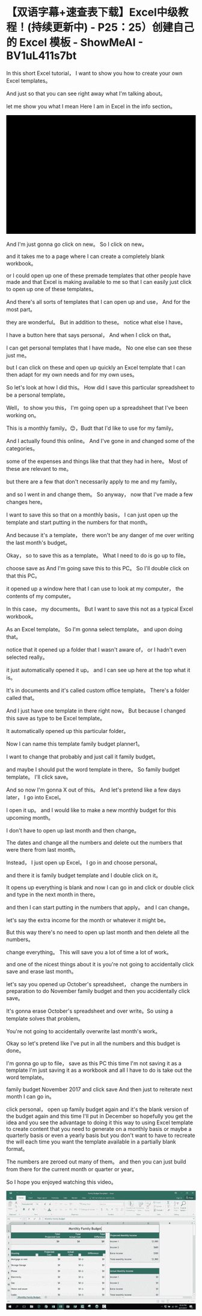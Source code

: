 # 【双语字幕+速查表下载】Excel中级教程！(持续更新中) - P25：25）创建自己的 Excel 模板 - ShowMeAI - BV1uL411s7bt

In this short Excel tutorial， I want to show you how to create your own Excel templates。

 And just so that you can see right away what I'm talking about。

 let me show you what I mean Here I am in Excel in the info section。



![](img/d3f5b5c9fc5ee2f04a826197a1bf2331_1.png)

And I'm just gonna go click on new。 So I click on new。

 and it takes me to a page where I can create a completely blank workbook。

 or I could open up one of these premade templates that other people have made and that Excel is making available to me so that I can easily just click to open up one of these templates。

 And there's all sorts of templates that I can open up and use， And for the most part。

 they are wonderful。 But in addition to these。 notice what else I have。

 I have a button here that says personal， And when I click on that。

 I can get personal templates that I have made。 No one else can see these just me。

 but I can click on these and open up quickly an Excel template that I can then adapt for my own needs and for my own uses。

 So let's look at how I did this。 How did I save this particular spreadsheet to be a personal template。

 Well， to show you this， I'm going open up a spreadsheet that I've been working on。

 This is a monthly family。😊，Budt that I'd like to use for my family。

 And I actually found this online。 And I've gone in and changed some of the categories。

 some of the expenses and things like that that they had in here。 Most of these are relevant to me。

 but there are a few that don't necessarily apply to me and my family。

 and so I went in and change them。 So anyway， now that I've made a few changes here。

 I want to save this so that on a monthly basis， I can just open up the template and start putting in the numbers for that month。

 And because it's a template， there won't be any danger of me over writing the last month's budget。

 Okay， so to save this as a template。 What I need to do is go up to file。

 choose save as And I'm going save this to this PC。 So I'll double click on that this PC。

 it opened up a window here that I can use to look at my computer， the contents of my computer。

 In this case， my documents。 But I want to save this not as a typical Excel workbook。

As an Excel template。 So I'm gonna select template。 and upon doing that。

 notice that it opened up a folder that I wasn't aware of， or I hadn't even selected really。

 it just automatically opened it up。 and I can see up here at the top what it is。

 It's in documents and it's called custom office template。 There's a folder called that。

 And I just have one template in there right now。 But because I changed this save as type to be Excel template。

 It automatically opened up this particular folder。

 Now I can name this template family budget planner1。

 I want to change that probably and just call it family budget。

 and maybe I should put the word template in there。 So family budget template。 I'll click save。

 And so now I'm gonna X out of this。 And let's pretend like a few days later， I go into Excel。

 I open it up。 and I would like to make a new monthly budget for this upcoming month。

 I don't have to open up last month and then change。

The dates and change all the numbers and delete out the numbers that were there from last month。

 Instead， I just open up Excel。 I go in and choose personal。

 and there it is family budget template and I double click on it。

 It opens up everything is blank and now I can go in and click or double click and type in the next month in there。

 and then I can start putting in the numbers that apply。 and I can change。

 let's say the extra income for the month or whatever it might be。

 But this way there's no need to open up last month and then delete all the numbers。

 change everything。 This will save you a lot of time a lot of work。

 and one of the nicest things about it is you're not going to accidentally click save and erase last month。

 let's say you opened up October's spreadsheet， change the numbers in preparation to do November family budget and then you accidentally click save。

 It's gonna erase October's spreadsheet and over write。So using a template solves that problem。

 You're not going to accidentally overwrite last month's work。

 Okay so let's pretend like I've put in all the numbers and this budget is done。

 I'm gonna go up to file， save as this PC this time I'm not saving it as a template I'm just saving it as a workbook and all I have to do is take out the word template。

 family budget November 2017 and click save And then just to reiterate next month I can go in。

 click personal， open up family budget again and it's the blank version of the budget again and this time I'll put in December so hopefully you get the idea and you see the advantage to doing it this way to using Excel template to create content that you need to generate on a monthly basis or maybe a quarterly basis or even a yearly basis but you don't want to have to recreate the will each time you want the template available in a partially blank format。

The numbers are zeroed out many of them。 and then you can just build from there for the current month or quarter or year。

 So I hope you enjoyed watching this video。

![](img/d3f5b5c9fc5ee2f04a826197a1bf2331_3.png)